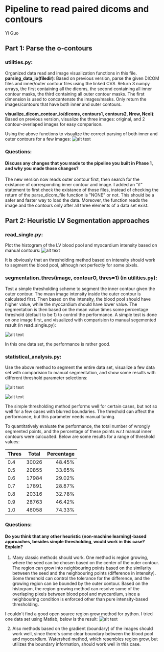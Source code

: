 Pipeline to read paired dicoms and contours
============================================================
Yi Guo


Part 1: Parse the o-contours
--------------
### utilities.py: 
Organized data read and image visualization functions in this file.  <br />
**parsing_data_io(filedir)**:
Based on previous version, parse the given DICOM files and inner/outer contour files using the linked CVS.
Return 3 numpy arrays, the first containing all the dicoms, the second containing all inner contour masks, the third containing all outer contour masks. The first dimension is used to concantenate the images/masks. 
Only return the images/contours that have both inner and outer contours.

**visualize_dicom_contour_io(dicoms, contours1, contours2, Nrow, Ncol)**:
Based on previous version, visualize the three images: original, and 2 contour-overlaped images for easy comparison. 

Using the above functions to visualize the correct parsing of both inner and outer contours for a few images:
![alt text](https://github.com/eagle13gy/dicom_contour/blob/master/figures/Outer_Contour.png)


### Questions:
#### Discuss any changes that you made to the pipeline you built in Phase 1, and why you made those changes?
The new version now reads outer contour first, then search for the existance of corresponding inner contour and image. I added an "if" statement to first check the existance of those files, instead of checking the return of the parse_dicom_file function is "NONE" or not. This should be a safer and faster way to load the data. Moreover, the function reads the image and the contours only after all three elements of a data set exist. 

Part 2: Heuristic LV Segmentation approaches
--------------

### read_single.py: 
Plot the histogram of the LV blood pool and myocardium intensity based on manual contours:
![alt text](https://github.com/eagle13gy/dicom_contour/blob/master/figures/histogram.png)

It is obviously that an thresholding method based on intensity should work to segment the blood pool, although not perfectly for some pixels.

### segmentation_thres(image, contourO, thres=1) (in utilities.py): 
Test a simple thresholding scheme to segment the inner contour given the outer contour. The mean image intensity inside the outer contour is calculated first. Then based on the intensity, the blood pool should have higher value, while the myocardium should have lower value. The segmentation is then based on the mean value times some percentage threshold (default to be 1) to control the performance. A simple test is done on one image first, and visualized with comparision to manual segemented result (in read_single.py):

![alt text](https://github.com/eagle13gy/dicom_contour/blob/master/figures/Single_Thres.png)

In this one data set, the performance is rather good. 

### statistical_analysis.py:
Use the above method to segment the entire data set, visualize a few data set with comparision to manual segmentation, and show some results with different threshold parameter selections:

![alt text](https://github.com/eagle13gy/dicom_contour/blob/master/figures/Thres_1.0.png)

![alt text](https://github.com/eagle13gy/dicom_contour/blob/master/figures/Thres_0.7.png)

The simple thresholding method performs well for certain cases, but not so well for a few cases with blurred boundaries. The threshold can affect the performance, but this parameter needs manual tuning. 

To quantitatively evaluate the performance, the total number of wrongly segmented points, and the percentage of these points w.r.t manual inner contours were calcualted. Below are some results for a range of threshold values:

|Thres |Total   |Percentage|
| -----|:------:| -----:|
|0.4   | 30026  | 48.45%|
|0.5   | 20855  | 33.65%|
|0.6   | 17984  | 29.02%|
|0.7   | 17891  | 28.87%|
|0.8   | 20316  | 32.78%|
|0.9   | 28763  | 46.42%|
|1.0   | 46058  | 74.33%|


### Questions: 
#### Do you think that any other heuristic (non-machine learning)-based approaches, besides simple thresholding, would work in this case? Explain?

1. Many classic methods should work. One method is region growing, where the seed can be chosen based on the center of the outer contour. 
The region can grow into neighbouring points based on the similarity between the seed and the neighbouring points (difference in intensity). 
Some threshold can control the tolerance for the difference, and the growing region can be bounded by the outer contour.
Based on the histogram, the region growing method can resolve some of the overlaping pixels between blood pool and myocardium, since a neighbouring condition is enforced other than pure intensity-based thresholding. 

I couldn't find a good open source region grow method for python. I tried one data set using Matlab, below is the result:
![alt text](https://github.com/eagle13gy/dicom_contour/blob/master/figures/region_grow.png)

2. Also methods based on the gradient (boundary) of the images should work well, since there's some clear boundary between the blood pool and myocardium. Watershed method, which resembles region grow, but utilizes the boundary information, should work well in this case.


